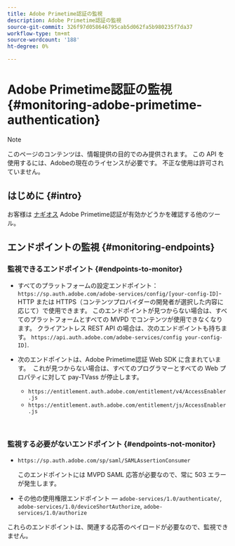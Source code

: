 ```yaml
---
title: Adobe Primetime認証の監視
description: Adobe Primetime認証の監視
source-git-commit: 326f97d058646795cab5d062fa5b980235f7da37
workflow-type: tm+mt
source-wordcount: '188'
ht-degree: 0%

---
```



# Adobe Primetime認証の監視 {#monitoring-adobe-primetime-authentication}

>[!NOTE]
>
>このページのコンテンツは、情報提供の目的でのみ提供されます。 この API を使用するには、Adobeの現在のライセンスが必要です。 不正な使用は許可されていません。

## はじめに {#intro}

お客様は [ナギオス](http://www.nagios.org) Adobe Primetime認証が有効かどうかを確認する他のツール。 

## エンドポイントの監視 {#monitoring-endpoints}

### 監視できるエンドポイント {#endpoints-to-monitor}

* すべてのプラットフォームの設定エンドポイント： `https://sp.auth.adobe.com/adobe-services/config/[your-config-ID]`- HTTP または HTTPS（コンテンツプロバイダーの開発者が選択した内容に応じて）で使用できます。 このエンドポイントが見つからない場合は、すべてのプラットフォームとすべての MVPD でコンテンツが使用できなくなります。 クライアントレス REST API の場合は、次のエンドポイントも持ちます。  `https://api.auth.adobe.com/adobe-services/config your-config-ID]`.

* 次のエンドポイントは、Adobe Primetime認証 Web SDK に含まれています。  これが見つからない場合は、すべてのプログラマーとすべての Web プロパティに対して pay-TVass が停止します。

   * `https://entitlement.auth.adobe.com/entitlement/v4/AccessEnabler.js`
   * `https://entitlement.auth.adobe.com/entitlement/js/AccessEnabler.js`

 
### 監視する必要がないエンドポイント {#endpoints-not-monitor}

* `https://sp.auth.adobe.com/sp/saml/SAMLAssertionConsumer`

   このエンドポイントには MVPD SAML 応答が必要なので、常に 503 エラーが発生します。

* その他の使用権限エンドポイント — `adobe-services/1.0/authenticate/`, `adobe-services/1.0/deviceShortAuthorize`, `adobe-services/1.0/authorize`

これらのエンドポイントは、関連する応答のペイロードが必要なので、監視できません。
